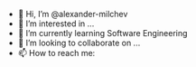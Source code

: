 - 👋 Hi, I’m @alexander-milchev
- 👀 I’m interested in ...
- 🌱 I’m currently learning Software Engineering
- 💞️ I’m looking to collaborate on ...
- 📫 How to reach me:


<!---
alexander-milchev/alexander-milchev is a ✨ special ✨ repository because its `README.md` (this file) appears on your GitHub profile.
You can click the Preview link to take a look at your changes.
--->
